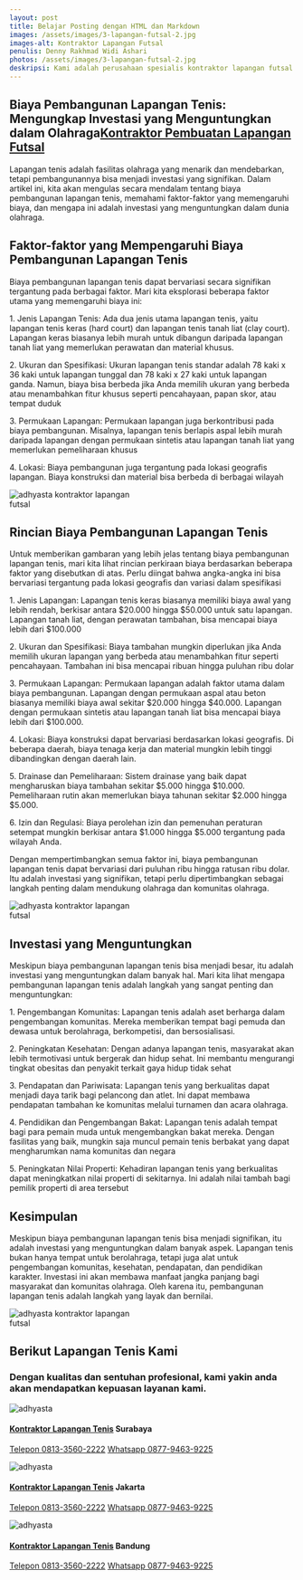 ```yaml
---
layout: post
title: Belajar Posting dengan HTML dan Markdown
images: /assets/images/3-lapangan-futsal-2.jpg
images-alt: Kontraktor Lapangan Futsal
penulis: Denny Rakhmad Widi Ashari
photos: /assets/images/3-lapangan-futsal-2.jpg
deskripsi: Kami adalah perusahaan spesialis kontraktor lapangan futsal dengan pengalaman telah melayani 100 lebih konsumen dalam segala pekerjaan, baik dalam konstruksi pembuatan lapangan futsal maupun pembuatan lantai lapangan futsal. suatu keniscayaan apabila anda menyerahkan pekerjaan proyek pembuat lapangan futsal kepada kami
---
```

<section class="features11 cid-rravbvzsVT" id="features11-5">
    <div class="container">
        <div class="col-md-12">
            <div class="media-container-row">
                <div class=" align-left aside-content">
                    <h2 class="mbr-title pt-2 mbr-fonts-style display-2">
                        Biaya Pembangunan Lapangan Tenis: Mengungkap Investasi yang Menguntungkan dalam Olahraga<a href="/produk/spesialis-lapangan-futsal/">Kontraktor Pembuatan Lapangan Futsal</a>
                    </h2>
                    <div class="mbr-section-text">
                        <p class="mbr-text mb-5 pt-3 mbr-light mbr-fonts-style display-5">
                            Lapangan tenis adalah fasilitas olahraga yang menarik dan mendebarkan, tetapi pembangunannya bisa menjadi investasi yang signifikan. Dalam artikel ini, kita akan mengulas secara mendalam tentang biaya pembangunan lapangan tenis, memahami faktor-faktor yang memengaruhi biaya, dan mengapa ini adalah investasi yang menguntungkan dalam dunia olahraga.
                        </p>
                    <h2 class="mbr-title pt-2 mbr-fonts-style display-2">
                    Faktor-faktor yang Mempengaruhi Biaya Pembangunan Lapangan Tenis
                    </h2>
                        <p class="mbr-text mb-5 pt-3 mbr-light mbr-fonts-style display-5">
                            Biaya pembangunan lapangan tenis dapat bervariasi secara signifikan tergantung pada berbagai faktor. Mari kita eksplorasi beberapa faktor utama yang memengaruhi biaya ini:
                        </p>
                        <p class="mbr-text mb-5 pt-3 mbr-light mbr-fonts-style display-5">
                            1. Jenis Lapangan Tenis: Ada dua jenis utama lapangan tenis, yaitu lapangan tenis keras (hard court) dan lapangan tenis tanah liat (clay court). Lapangan keras biasanya lebih murah untuk dibangun daripada lapangan tanah liat yang memerlukan perawatan dan material khusus.
                        </p>
                        <p class="mbr-text mb-5 pt-3 mbr-light mbr-fonts-style display-5">
                           2. Ukuran dan Spesifikasi: Ukuran lapangan tenis standar adalah 78 kaki x 36 kaki untuk lapangan tunggal dan 78 kaki x 27 kaki untuk lapangan ganda. Namun, biaya bisa berbeda jika Anda memilih ukuran yang berbeda atau menambahkan fitur khusus seperti pencahayaan, papan skor, atau tempat duduk
                        </p>
                        <p class="mbr-text mb-5 pt-3 mbr-light mbr-fonts-style display-5">
                            3. Permukaan Lapangan: Permukaan lapangan juga berkontribusi pada biaya pembangunan. Misalnya, lapangan tenis berlapis aspal lebih murah daripada lapangan dengan permukaan sintetis atau lapangan tanah liat yang memerlukan pemeliharaan khusus
                        </p>
                        <p class="mbr-text mb-5 pt-3 mbr-light mbr-fonts-style display-5">
                            4. Lokasi: Biaya pembangunan juga tergantung pada lokasi geografis lapangan. Biaya konstruksi dan material bisa berbeda di berbagai wilayah
                        </p>
                        <div class="mbr-figure m-auto" style="width: 50%;">
                            <img src="/assets/images/kontraktor-lapangan-futsal.webp" alt="adhyasta kontraktor lapangan futsal" title="adhyasta kontraktor lapangan futsal">
                        </div>
                    </div>
                </div>
            </div>
        </div>
    </div>
    <div class="container">
        <div class="col-md-12">
            <div class="media-container-row">
                <div class=" align-left aside-content">
                    <h2 class="mbr-title pt-2 mbr-fonts-style display-2">
                        Rincian Biaya Pembangunan Lapangan Tenis 
                    </h2>
                    <div class="mbr-section-text">
                        <p class="mbr-text mb-5 pt-3 mbr-light mbr-fonts-style display-5">
                            Untuk memberikan gambaran yang lebih jelas tentang biaya pembangunan lapangan tenis, mari kita lihat rincian perkiraan biaya berdasarkan beberapa faktor yang disebutkan di atas. Perlu diingat bahwa angka-angka ini bisa bervariasi tergantung pada lokasi geografis dan variasi dalam spesifikasi
                        </p>
                        <p class="mbr-text mb-5 pt-3 mbr-light mbr-fonts-style display-5">
                            1. Jenis Lapangan: Lapangan tenis keras biasanya memiliki biaya awal yang lebih rendah, berkisar antara $20.000 hingga $50.000 untuk satu lapangan. Lapangan tanah liat, dengan perawatan tambahan, bisa mencapai biaya lebih dari $100.000
                        </p>
                        <p class="mbr-text mb-5 pt-3 mbr-light mbr-fonts-style display-5">
                            2. Ukuran dan Spesifikasi: Biaya tambahan mungkin diperlukan jika Anda memilih ukuran lapangan yang berbeda atau menambahkan fitur seperti pencahayaan. Tambahan ini bisa mencapai ribuan hingga puluhan ribu dolar
                        </p>
                        <p class="mbr-text mb-5 pt-3 mbr-light mbr-fonts-style display-5">
                            3. Permukaan Lapangan: Permukaan lapangan adalah faktor utama dalam biaya pembangunan. Lapangan dengan permukaan aspal atau beton biasanya memiliki biaya awal sekitar $20.000 hingga $40.000. Lapangan dengan permukaan sintetis atau lapangan tanah liat bisa mencapai biaya lebih dari $100.000.
                        </p>
                        <p class="mbr-text mb-5 pt-3 mbr-light mbr-fonts-style display-5">
                           4. Lokasi: Biaya konstruksi dapat bervariasi berdasarkan lokasi geografis. Di beberapa daerah, biaya tenaga kerja dan material mungkin lebih tinggi dibandingkan dengan daerah lain.
                        </p>
                        <p class="mbr-text mb-5 pt-3 mbr-light mbr-fonts-style display-5">
                           5. Drainase dan Pemeliharaan: Sistem drainase yang baik dapat mengharuskan biaya tambahan sekitar $5.000 hingga $10.000. Pemeliharaan rutin akan memerlukan biaya tahunan sekitar $2.000 hingga $5.000.
                        </p>
                        <p class="mbr-text mb-5 pt-3 mbr-light mbr-fonts-style display-5">
                           6. Izin dan Regulasi: Biaya perolehan izin dan pemenuhan peraturan setempat mungkin berkisar antara $1.000 hingga $5.000 tergantung pada wilayah Anda.
                        </p>
                         <p class="mbr-text mb-5 pt-3 mbr-light mbr-fonts-style display-5">
                           Dengan mempertimbangkan semua faktor ini, biaya pembangunan lapangan tenis dapat bervariasi dari puluhan ribu hingga ratusan ribu dolar. Itu adalah investasi yang signifikan, tetapi perlu dipertimbangkan sebagai langkah penting dalam mendukung olahraga dan komunitas olahraga.
                        </p>
                        <div class="mbr-figure m-auto" style="width: 50%;">
                            <img src="/assets/images/kontraktor-lapangan-futsal.webp" alt="adhyasta kontraktor lapangan futsal" title="adhyasta kontraktor lapangan futsal">
                        </div>
                    </div>
                </div>
            </div>
        </div>
    </div>
    <div class="container">
        <div class="col-md-12">
            <div class="media-container-row">
                <div class=" align-left aside-content">
                    <h2 class="mbr-title pt-2 mbr-fonts-style display-2">
                        Investasi yang Menguntungkan
                    </h2>
                    <div class="mbr-section-text">
                        <p class="mbr-text mb-5 pt-3 mbr-light mbr-fonts-style display-5">
                            Meskipun biaya pembangunan lapangan tenis bisa menjadi besar, itu adalah investasi yang menguntungkan dalam banyak hal. Mari kita lihat mengapa pembangunan lapangan tenis adalah langkah yang sangat penting dan menguntungkan:
                        </p>
                        <p class="mbr-text mb-5 pt-3 mbr-light mbr-fonts-style display-5">
                            1. Pengembangan Komunitas: Lapangan tenis adalah aset berharga dalam pengembangan komunitas. Mereka memberikan tempat bagi pemuda dan dewasa untuk berolahraga, berkompetisi, dan bersosialisasi.
                        </p>
                        <p class="mbr-text mb-5 pt-3 mbr-light mbr-fonts-style display-5">
                            2. Peningkatan Kesehatan: Dengan adanya lapangan tenis, masyarakat akan lebih termotivasi untuk bergerak dan hidup sehat. Ini membantu mengurangi tingkat obesitas dan penyakit terkait gaya hidup tidak sehat
                        </p>
                        <p class="mbr-text mb-5 pt-3 mbr-light mbr-fonts-style display-5">
                            3. Pendapatan dan Pariwisata: Lapangan tenis yang berkualitas dapat menjadi daya tarik bagi pelancong dan atlet. Ini dapat membawa pendapatan tambahan ke komunitas melalui turnamen dan acara olahraga.
                        </p>
                        <p class="mbr-text mb-5 pt-3 mbr-light mbr-fonts-style display-5">
                            4. Pendidikan dan Pengembangan Bakat: Lapangan tenis adalah tempat bagi para pemain muda untuk mengembangkan bakat mereka. Dengan fasilitas yang baik, mungkin saja muncul pemain tenis berbakat yang dapat mengharumkan nama komunitas dan negara
                        </p>
                        <p class="mbr-text mb-5 pt-3 mbr-light mbr-fonts-style display-5">
                            5. Peningkatan Nilai Properti: Kehadiran lapangan tenis yang berkualitas dapat meningkatkan nilai properti di sekitarnya. Ini adalah nilai tambah bagi pemilik properti di area tersebut
                        </p>
                    <h2 class="mbr-title pt-2 mbr-fonts-style display-2">
                        Kesimpulan
                       </h2>
                        <p class="mbr-text mb-5 pt-3 mbr-light mbr-fonts-style display-5">
                            Meskipun biaya pembangunan lapangan tenis bisa menjadi signifikan, itu adalah investasi yang menguntungkan dalam banyak aspek. Lapangan tenis bukan hanya tempat untuk berolahraga, tetapi juga alat untuk pengembangan komunitas, kesehatan, pendapatan, dan pendidikan karakter. Investasi ini akan membawa manfaat jangka panjang bagi masyarakat dan komunitas olahraga. Oleh karena itu, pembangunan lapangan tenis adalah langkah yang layak dan bernilai.
                        </p>
                        <div class="mbr-figure m-auto" style="width: 50%;">
                            <img src="/assets/images/kontraktor-lapangan-futsal.webp" alt="adhyasta kontraktor lapangan futsal" title="adhyasta kontraktor lapangan futsal">
                        </div>
                    </div>
                </div>
            </div>
        </div>
    </div>
</section>
<section class="features15 cid-rr5Cowf967" id="features15-e">
    <div class="container">
        <h2 class="mbr-section-title pb-3 align-center mbr-fonts-style display-2">
            Berikut Lapangan Tenis Kami
        </h2>
        <h3 class="mbr-section-subtitle display-5 align-center mbr-fonts-style">
            Dengan kualitas dan sentuhan profesional, kami yakin anda akan mendapatkan kepuasan layanan kami.
        </h3>
        <div class="media-container-row container pt-5 mt-2">
            <div class="col-12 col-md-6 mb-4 col-lg-4">
                <div class="card flip-card p-5 align-center">
                    <div class="card-front card_cont">
                        <img src="/assets/images/8-lapangan-tenis-2.jpg" alt="adhyasta">
                    </div>
                    <div class="card_back card_cont">
                        <h4 class="card-title display-5 py-2 mbr-fonts-style">
                            <a href="/produk/spesialis-lapangan-tenis/">Kontraktor Lapangan Tenis</a> Surabaya
                        </h4>
                        <p class="mbr-text mbr-fonts-style display-7">
                            <a class="btn btn-primary display-4" href="tel:+6281335602222">Telepon 0813-3560-2222</a>
                            <a class="btn btn-primary display-4" href="https://api.whatsapp.com/send?text=Hallo%20Adhyasta.com%20(Nama)%20(Alamat)%20&amp;phone=6287794639225">Whatsapp 0877-9463-9225</a>
                        </p>
                    </div>
                </div>
            </div>
            <div class="col-12 col-md-6 mb-4 col-lg-4">
                <div class="card flip-card p-5 align-center">
                    <div class="card-front card_cont">
                        <img src="/assets/images/8-lapangan-tenis-3.jpg" alt="adhyasta">
                    </div>
                    <div class="card_back card_cont">
                        <h4 class="card-title py-2 mbr-fonts-style display-5">
                            <a href="/produk/spesialis-lapangan-tenis/">Kontraktor Lapangan Tenis</a> Jakarta
                        </h4>
                        <p class="mbr-text mbr-fonts-style display-7">
                            <a class="btn btn-primary display-4" href="tel:+6281335602222">Telepon 0813-3560-2222</a>
                            <a class="btn btn-primary display-4" href="https://api.whatsapp.com/send?text=Hallo%20Adhyasta.com%20(Nama)%20(Alamat)%20&amp;phone=6287794639225">Whatsapp 0877-9463-9225</a>
                        </p>
                    </div>
                </div>
            </div>
            <div class="col-12 col-md-6 mb-4 col-lg-4">
                <div class="card flip-card p-5 align-center">
                    <div class="card-front card_cont">
                        <img src="/assets/images/8-lapangan-tenis-4.jpg" alt="adhyasta">
                    </div>
                    <div class="card_back card_cont">
                        <h4 class="card-title py-2 mbr-fonts-style display-5">
                            <a href="/produk/spesialis-lapangan-tenis/">Kontraktor Lapangan Tenis</a> Bandung
                        </h4>
                        <p class="mbr-text mbr-fonts-style display-7">
                            <a class="btn btn-primary display-4" href="tel:+6281335602222">Telepon 0813-3560-2222</a>
                            <a class="btn btn-primary display-4" href="https://api.whatsapp.com/send?text=Hallo%20Adhyasta.com%20(Nama)%20(Alamat)%20&amp;phone=6287794639225">Whatsapp 0877-9463-9225</a>
                        </p>
                    </div>
                </div>
            </div>
        </div>
    </div>
</section>